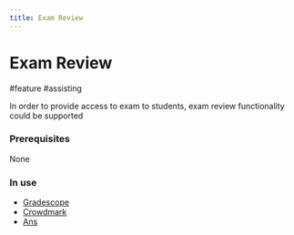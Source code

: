 ```yaml
---
title: Exam Review
---
```


# Exam Review

#feature #assisting

In order to provide access to exam to students, exam review functionality could be supported

### Prerequisites

None

### In use

- [Gradescope](research/tools/Gradescope)
- [Crowdmark](research/tools/Crowdmark)
- [Ans](research/tools/Ans)
